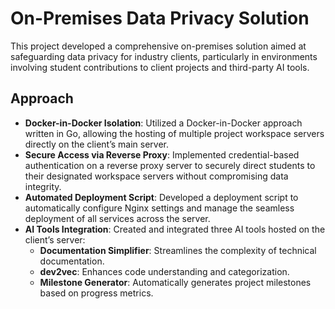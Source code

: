 # On-Premises Data Privacy Solution

This project developed a comprehensive on-premises solution aimed at safeguarding data privacy for industry clients, particularly in environments involving student contributions to client projects and third-party AI tools. 

## Approach

- **Docker-in-Docker Isolation**: Utilized a Docker-in-Docker approach written in Go, allowing the hosting of multiple project workspace servers directly on the client’s main server.
- **Secure Access via Reverse Proxy**: Implemented credential-based authentication on a reverse proxy server to securely direct students to their designated workspace servers without compromising data integrity.
- **Automated Deployment Script**: Developed a deployment script to automatically configure Nginx settings and manage the seamless deployment of all services across the server.
- **AI Tools Integration**: Created and integrated three AI tools hosted on the client’s server:
  - **Documentation Simplifier**: Streamlines the complexity of technical documentation.
  - **dev2vec**: Enhances code understanding and categorization.
  - **Milestone Generator**: Automatically generates project milestones based on progress metrics.
